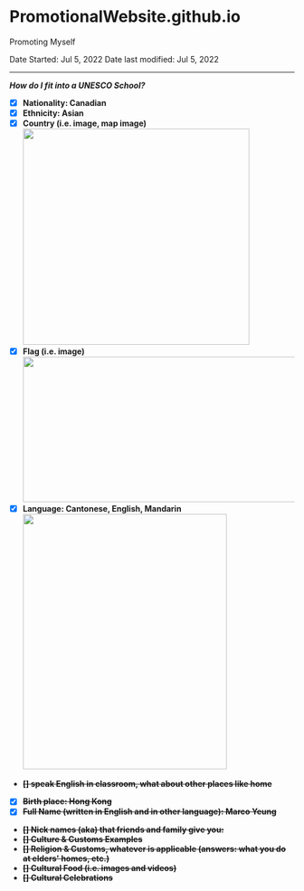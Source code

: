 # PromotionalWebsite.github.io
Promoting Myself

Date Started: Jul 5, 2022 Date last modified: Jul 5, 2022

---

<b>*How do I fit into a UNESCO School?*<b>

- [x] Nationality: Canadian
- [x] Ethnicity: Asian
- [x] Country (i.e. image, map image) <img src="https://cdn.britannica.com/10/183610-050-07053EDD/World-Data-Locator-Map-Canada.jpg" width="400" height="382">
- [x] Flag (i.e. image) <img src="https://upload.wikimedia.org/wikipedia/commons/thumb/c/cf/Flag_of_Canada.svg/800px-Flag_of_Canada.svg.png?20190318175205" width="514" height="257">
- [x] Language: Cantonese, English, Mandarin <img src= "https://fiverr-res.cloudinary.com/images/q_auto,f_auto/gigs/164382750/original/590864ae96f6bbbfd967dbb8c41d86bfb1cd8117/accurately-translate-english-cantonese-and-chinese-mandarin.jpg" width="360" height="451">
- <s>[] speak English in classroom, what about other places like home <s>
- [x] Birth place: Hong Kong
- [x] Full Name (written in English and in other language): Marco Yeung
- [] Nick names (aka) that friends and family give you:
- [] Culture & Customs Examples
- [] Religion & Customs, whatever is applicable (answers: what you do at elders' homes, etc.)
- [] Cultural Food (i.e. images and videos)
- [] Cultural Celebrations